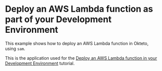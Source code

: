 # Deploy an AWS Lambda function as part of your Development Environment

This example shows how to deploy an AWS Lambda function in Okteto, using `sam`.

This is the application used for the [Deploy an AWS Lambda function in your Development Environment](https://okteto.com/docs/tutorials/aws-lambda/) tutorial.

